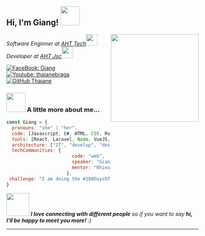<h2> Hi, I'm Giang! <img src="https://media.giphy.com/media/mGcNjsfWAjY5AEZNw6/giphy.gif" width="50"></h2>
<img align='right' src="https://media.giphy.com/media/ieyl9zmCjO4b4t6qoY/giphy.gif" width="230">
<p><em>Software Enginner at <a href="http://www.unb.br">AHT Tech</a><img src="https://media.giphy.com/media/fYSnHlufseco8Fh93Z/giphy.gif" width="30"></br>Developer at <a href="https://www.thoughtworks.com">AHT Jsc</a><img src="https://media.giphy.com/media/WUlplcMpOCEmTGBtBW/giphy.gif" width="30"> 
</em></p>

[![FaceBook: Giang](https://img.shields.io/twitter/follow/ThaiiBraga?style=social)](https://facebook.com/Giangcakho)
[![Youtube: thaianebraga](https://img.shields.io/badge/-thaianebraga-blue?style=flat-square&logo=Linkedin&logoColor=white&link=https://www.linkedin.com/in/thaianebraga/)](https://www.youtube.com/channel/UC6pTNTwadNSBhvjcI2HB6fA)
[![GitHub Thaiane](https://img.shields.io/github/followers/thaiane?label=follow&style=social)](https://github.com/Thaiane)


### <img src="https://media.giphy.com/media/VgCDAzcKvsR6OM0uWg/giphy.gif" width="50"> A little more about me...  

```javascript
const Giang = {
  pronouns: "she" | "her",
  code: [Javascript, C#, HTML, CSS, Ruby, Python, Java],
  tools: [React, Laravel, Node, VueJS, Styled-Components],
  architecture: ["IT", "develop", "design system pattern"],
  techCommunities: {
                        code: "web",
                        speaker: "Giang",
                        mentor: "Nhieus"
                      },
 challenge: "I am doing the #100DaysOfCode challenge focused on php and vuejs"
}
```

<img src="https://media.giphy.com/media/LnQjpWaON8nhr21vNW/giphy.gif" width="60"> <em><b>I love connecting with different people</b> so if you want to say <b>hi, I'll be happy to meet you more!</b> :)</em>

---
